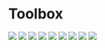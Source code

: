 # Toolbox

[![](https://img.shields.io/docker/pulls/cnservices/toolbox)](https://hub.docker.com/r/cnservices/toolbox/)
[![](hhttps://img.shields.io/docker/build/cnservices/toolbox)](https://hub.docker.com/r/cnservices/toolbox/)
[![](https://img.shields.io/docker/automated/cnservices/toolbox)](https://hub.docker.com/r/cnservices/toolbox/)
[![](https://img.shields.io/docker/stars/cnservices/toolbox)](https://hub.docker.com/r/cnservices/toolbox/)
[![](https://img.shields.io/github/license/cn-docker/toolbox)](https://github.com/cn-docker/toolbox)
[![](https://img.shields.io/github/issues/cn-docker/toolbox)](https://github.com/cn-docker/toolbox)
[![](https://img.shields.io/github/issues-closed/cn-docker/toolbox)](https://github.com/cn-docker/toolbox)
[![](https://img.shields.io/github/languages/code-size/cn-docker/toolbox)](https://github.com/cn-docker/toolbox)
[![](https://img.shields.io/github/repo-size/cn-docker/toolbox)](https://github.com/cn-docker/toolbox)
